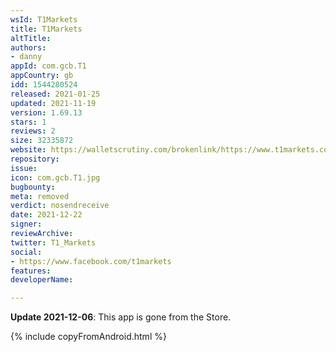 ```yaml
---
wsId: T1Markets
title: T1Markets
altTitle: 
authors:
- danny
appId: com.gcb.T1
appCountry: gb
idd: 1544280524
released: 2021-01-25
updated: 2021-11-19
version: 1.69.13
stars: 1
reviews: 2
size: 32335872
website: https://walletscrutiny.com/brokenlink/https://www.t1markets.com/
repository: 
issue: 
icon: com.gcb.T1.jpg
bugbounty: 
meta: removed
verdict: nosendreceive
date: 2021-12-22
signer: 
reviewArchive: 
twitter: T1_Markets
social:
- https://www.facebook.com/t1markets
features: 
developerName: 

---
```


**Update 2021-12-06**: This app is gone from the Store.

{% include copyFromAndroid.html %}

